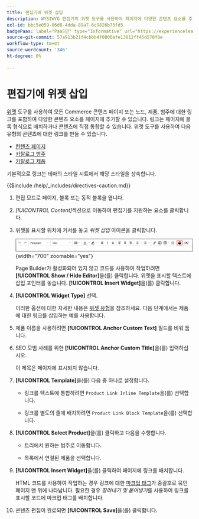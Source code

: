 ```yaml
---
title: 편집기에 위젯 삽입
description: WYSIWYG 편집기의 위젯 도구를 사용하여 페이지에 다양한 콘텐츠 요소를 추가합니다.
exl-id: bbc5e059-06d8-4dda-89a7-6c9826b73fd3
badgePaas: label="PaaS만" type="Informative" url="https://experienceleague.adobe.com/en/docs/commerce/user-guides/product-solutions" tooltip="Adobe Commerce 온 클라우드 프로젝트(Adobe 관리 PaaS 인프라) 및 온프레미스 프로젝트에만 적용됩니다."
source-git-commit: 57a913b21f4cbbb4f0800afe13012ff46d578f8e
workflow-type: tm+mt
source-wordcount: '346'
ht-degree: 0%

---
```


# 편집기에 위젯 삽입

[위젯](widget-create.md) 도구를 사용하여 모든 Commerce 콘텐츠 페이지 또는 노드, 제품, 범주에 대한 링크를 포함하여 다양한 콘텐츠 요소를 페이지에 추가할 수 있습니다. 링크는 페이지에 블록 형식으로 배치하거나 콘텐츠에 직접 통합할 수 있습니다. 위젯 도구를 사용하여 다음 유형의 콘텐츠에 대한 링크를 만들 수 있습니다.

- [컨텐츠 페이지](pages.md)
- [카탈로그 범주](../catalog/categories.md)
- [카탈로그 제품](../catalog/product-create.md)

기본적으로 링크는 테마의 스타일 시트에서 해당 스타일을 상속합니다.

{{$include /help/_includes/directives-caution.md}}

1. 편집 모드로 페이지, 블록 또는 동적 블록을 엽니다.

1. _[!UICONTROL Content]_&#x200B;섹션으로 이동하여 편집기를 지원하는 요소를 클릭합니다.

1. 위젯을 표시할 위치에 커서를 놓고 _위젯 삽입_ 아이콘을 클릭합니다.

   ![편집기 도구 모음 - 위젯 삽입](./assets/editor-toolbar-widget-button.png){width="700" zoomable="yes"}

   Page Builder가 활성화되어 있지 않고 코드를 사용하여 작업하려면 **[!UICONTROL Show / Hide Editor]**&#x200B;을(를) 클릭합니다. 위젯을 표시할 텍스트에 삽입 포인터를 놓습니다. **[!UICONTROL Insert Widget]**&#x200B;을(를) 클릭합니다.

1. **[!UICONTROL Widget Type]** 선택.

   이러한 옵션에 대한 자세한 내용은 [위젯 유형](widgets.md#widget-types)을 참조하세요. 다음 단계에서는 제품에 대한 링크를 삽입하는 예를 사용합니다.

1. 제품 이름을 사용하려면 **[!UICONTROL Anchor Custom Text]** 필드를 비워 둡니다.

1. SEO 모범 사례를 위한 **[!UICONTROL Anchor Custom Title]**&#x200B;을(를) 입력하십시오.

   이 제목은 페이지에 표시되지 않습니다.

1. **[!UICONTROL Template]**&#x200B;을(를) 다음 중 하나로 설정합니다.

   - 링크를 텍스트에 통합하려면 `Product Link Inline Template`을(를) 선택합니다.

   - 링크를 별도의 줄에 배치하려면 `Product Link Block Template`을(를) 선택합니다.

1. **[!UICONTROL Select Product]**&#x200B;을(를) 클릭하고 다음을 수행합니다.

   - 트리에서 원하는 범주로 이동합니다.

   - 목록에서 연결된 제품을 선택합니다.

1. **[!UICONTROL Insert Widget]**&#x200B;을(를) 클릭하여 페이지에 링크를 배치합니다.

   HTML 코드를 사용하여 작업하는 경우 링크에 대한 [마크업 태그](../systems/markup-tags.md)가 중괄호로 묶인 페이지 맨 위에 나타납니다. 필요한 경우 _잘라내기 및 붙여넣기_&#x200B;를 사용하여 링크를 표시할 코드에 마크업 태그를 배치합니다.

1. 콘텐츠 편집이 완료되면 **[!UICONTROL Save]**&#x200B;을(를) 클릭합니다.
